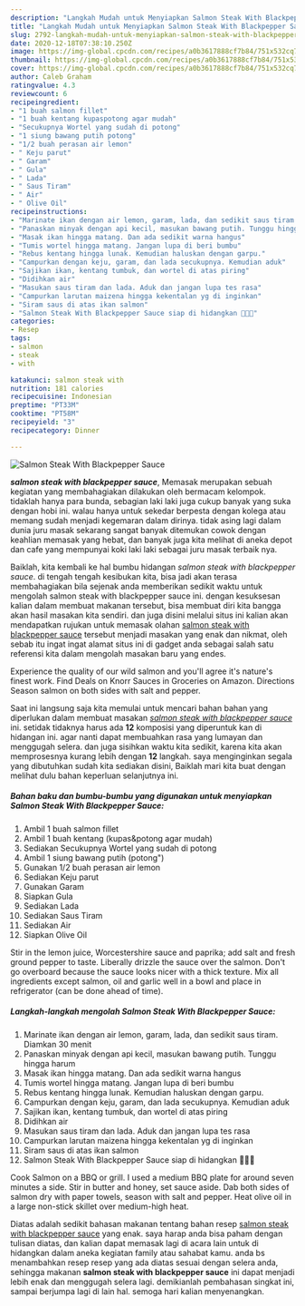 ```yaml
---
description: "Langkah Mudah untuk Menyiapkan Salmon Steak With Blackpepper Sauce Lezat"
title: "Langkah Mudah untuk Menyiapkan Salmon Steak With Blackpepper Sauce Lezat"
slug: 2792-langkah-mudah-untuk-menyiapkan-salmon-steak-with-blackpepper-sauce-lezat
date: 2020-12-18T07:38:10.250Z
image: https://img-global.cpcdn.com/recipes/a0b3617888cf7b84/751x532cq70/salmon-steak-with-blackpepper-sauce-foto-resep-utama.jpg
thumbnail: https://img-global.cpcdn.com/recipes/a0b3617888cf7b84/751x532cq70/salmon-steak-with-blackpepper-sauce-foto-resep-utama.jpg
cover: https://img-global.cpcdn.com/recipes/a0b3617888cf7b84/751x532cq70/salmon-steak-with-blackpepper-sauce-foto-resep-utama.jpg
author: Caleb Graham
ratingvalue: 4.3
reviewcount: 6
recipeingredient:
- "1 buah salmon fillet"
- "1 buah kentang kupaspotong agar mudah"
- "Secukupnya Wortel yang sudah di potong"
- "1 siung bawang putih potong"
- "1/2 buah perasan air lemon"
- " Keju parut"
- " Garam"
- " Gula"
- " Lada"
- " Saus Tiram"
- " Air"
- " Olive Oil"
recipeinstructions:
- "Marinate ikan dengan air lemon, garam, lada, dan sedikit saus tiram. Diamkan 30 menit"
- "Panaskan minyak dengan api kecil, masukan bawang putih. Tunggu hingga harum"
- "Masak ikan hingga matang. Dan ada sedikit warna hangus"
- "Tumis wortel hingga matang. Jangan lupa di beri bumbu"
- "Rebus kentang hingga lunak. Kemudian haluskan dengan garpu."
- "Campurkan dengan keju, garam, dan lada secukupnya. Kemudian aduk"
- "Sajikan ikan, kentang tumbuk, dan wortel di atas piring"
- "Didihkan air"
- "Masukan saus tiram dan lada. Aduk dan jangan lupa tes rasa"
- "Campurkan larutan maizena hingga kekentalan yg di inginkan"
- "Siram saus di atas ikan salmon"
- "Salmon Steak With Blackpepper Sauce siap di hidangkan 🙂🙂🙂"
categories:
- Resep
tags:
- salmon
- steak
- with

katakunci: salmon steak with 
nutrition: 181 calories
recipecuisine: Indonesian
preptime: "PT33M"
cooktime: "PT58M"
recipeyield: "3"
recipecategory: Dinner

---
```



![Salmon Steak With Blackpepper Sauce](https://img-global.cpcdn.com/recipes/a0b3617888cf7b84/751x532cq70/salmon-steak-with-blackpepper-sauce-foto-resep-utama.jpg)

<b><i>salmon steak with blackpepper sauce</i></b>, Memasak merupakan sebuah kegiatan yang membahagiakan dilakukan oleh bermacam kelompok. tidaklah hanya para bunda, sebagian laki laki juga cukup banyak yang suka dengan hobi ini. walau hanya untuk sekedar berpesta dengan kolega atau memang sudah menjadi kegemaran dalam dirinya. tidak asing lagi dalam dunia juru masak sekarang sangat banyak ditemukan cowok dengan keahlian memasak yang hebat, dan banyak juga kita melihat di aneka depot dan cafe yang mempunyai koki laki laki sebagai juru masak terbaik nya.

Baiklah, kita kembali ke hal bumbu hidangan <i>salmon steak with blackpepper sauce</i>. di tengah tengah kesibukan kita, bisa jadi akan terasa membahagiakan bila sejenak anda memberikan sedikit waktu untuk mengolah salmon steak with blackpepper sauce ini. dengan kesuksesan kalian dalam membuat makanan tersebut, bisa membuat diri kita bangga akan hasil masakan kita sendiri. dan juga disini melalui situs ini kalian akan mendapatkan rujukan untuk memasak olahan <u>salmon steak with blackpepper sauce</u> tersebut menjadi masakan yang enak dan nikmat, oleh sebab itu ingat ingat alamat situs ini di gadget anda sebagai salah satu referensi kita dalam mengolah masakan baru yang endes.

Experience the quality of our wild salmon and you&#39;ll agree it&#39;s nature&#39;s finest work. Find Deals on Knorr Sauces in Groceries on Amazon. Directions Season salmon on both sides with salt and pepper.


Saat ini langsung saja kita memulai untuk mencari bahan bahan yang diperlukan dalam membuat masakan <u><i>salmon steak with blackpepper sauce</i></u> ini. setidak tidaknya harus ada <b>12</b> komposisi yang diperuntuk kan di hidangan ini. agar nanti dapat membuahkan rasa yang lumayan dan menggugah selera. dan juga sisihkan waktu kita sedikit, karena kita akan memprosesnya kurang lebih dengan <b>12</b> langkah. saya menginginkan segala yang dibutuhkan sudah kita sediakan disini, Baiklah mari kita buat dengan melihat dulu bahan keperluan selanjutnya ini.

<!--inarticleads1-->

##### Bahan baku dan bumbu-bumbu yang digunakan untuk menyiapkan Salmon Steak With Blackpepper Sauce:

1. Ambil 1 buah salmon fillet
1. Ambil 1 buah kentang (kupas&amp;potong agar mudah)
1. Sediakan Secukupnya Wortel yang sudah di potong
1. Ambil 1 siung bawang putih (potong&#34;)
1. Gunakan 1/2 buah perasan air lemon
1. Sediakan  Keju parut
1. Gunakan  Garam
1. Siapkan  Gula
1. Sediakan  Lada
1. Sediakan  Saus Tiram
1. Sediakan  Air
1. Siapkan  Olive Oil


Stir in the lemon juice, Worcestershire sauce and paprika; add salt and fresh ground pepper to taste. Liberally drizzle the sauce over the salmon. Don&#39;t go overboard because the sauce looks nicer with a thick texture. Mix all ingredients except salmon, oil and garlic well in a bowl and place in refrigerator (can be done ahead of time). 

<!--inarticleads2-->

##### Langkah-langkah mengolah Salmon Steak With Blackpepper Sauce:

1. Marinate ikan dengan air lemon, garam, lada, dan sedikit saus tiram. Diamkan 30 menit
1. Panaskan minyak dengan api kecil, masukan bawang putih. Tunggu hingga harum
1. Masak ikan hingga matang. Dan ada sedikit warna hangus
1. Tumis wortel hingga matang. Jangan lupa di beri bumbu
1. Rebus kentang hingga lunak. Kemudian haluskan dengan garpu.
1. Campurkan dengan keju, garam, dan lada secukupnya. Kemudian aduk
1. Sajikan ikan, kentang tumbuk, dan wortel di atas piring
1. Didihkan air
1. Masukan saus tiram dan lada. Aduk dan jangan lupa tes rasa
1. Campurkan larutan maizena hingga kekentalan yg di inginkan
1. Siram saus di atas ikan salmon
1. Salmon Steak With Blackpepper Sauce siap di hidangkan 🙂🙂🙂


Cook Salmon on a BBQ or grill. I used a medium BBQ plate for around seven minutes a side. Stir in butter and honey, set sauce aside. Dab both sides of salmon dry with paper towels, season with salt and pepper. Heat olive oil in a large non-stick skillet over medium-high heat. 

Diatas adalah sedikit bahasan makanan tentang bahan resep <u>salmon steak with blackpepper sauce</u> yang enak. saya harap anda bisa paham dengan tulisan diatas, dan kalian dapat memasak lagi di acara lain untuk di hidangkan dalam aneka kegiatan family atau sahabat kamu. anda bs menambahkan resep resep yang ada diatas sesuai dengan selera anda, sehingga makanan <b>salmon steak with blackpepper sauce</b> ini dapat menjadi lebih enak dan menggugah selera lagi. demikianlah pembahasan singkat ini, sampai berjumpa lagi di lain hal. semoga hari kalian menyenangkan.
